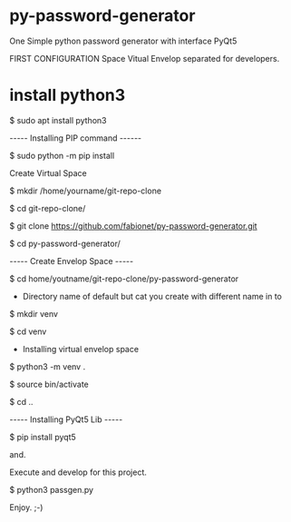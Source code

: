 # py-password-generator

One Simple python password generator with interface PyQt5

FIRST CONFIGURATION Space Vitual Envelop separated for developers.

# install python3

$ sudo apt install python3     

----- Installing PIP command ------

$ sudo python -m pip install

Create Virtual Space

$ mkdir /home/yourname/git-repo-clone

$ cd git-repo-clone/

$ git clone https://github.com/fabionet/py-password-generator.git

$ cd py-password-generator/

----- Create Envelop Space -----

$ cd home/youtname/git-repo-clone/py-password-generator

- Directory name of default but cat you create with different name in to

$ mkdir venv                                               

$ cd venv

- Installing virtual envelop space

$ python3 -m venv .                                        

$ source bin/activate

$ cd ..

----- Installing PyQt5 Lib -----

$ pip install pyqt5

and.

Execute and develop for this project.

$ python3 passgen.py

Enjoy. ;-)